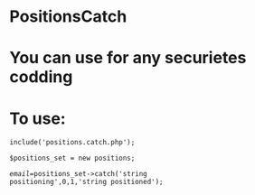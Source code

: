 # PositionsCatch
# You can use for any securietes codding
# To use:
<code>include('positions.catch.php');</code>

<code>$positions_set = new positions;</code>

<code>$email=$positions_set->catch('string positioning',0,1,'string positioned');</code>
